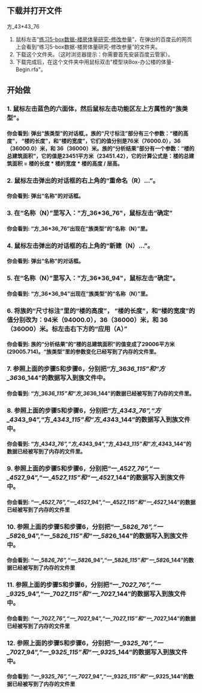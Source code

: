 ## 下载并打开文件 

方_43*43_76

1. 鼠标左击“[练习5-box数据-楼房体量研究-修改参量](http://pan.baidu.com/s/1o6YLY9G)”，在弹出的百度云的网页上会看到“练习5-box数据-楼房体量研究-修改参量”的文件夹。
2. 下载这个文件夹。（这时浏览器提示：你需要首先安装百度云管家）。
3. 下载完成后，在这个文件夹中用鼠标双击"模型块Box-办公楼的体量-Begin.rfa"。

## 开始做 

### 1. 鼠标左击蓝色的六面体，然后鼠标左击功能区左上方属性的"族类型"。

#### 你会看到: 弹出“族类型”的对话框,。族的“尺寸标注”部分有三个参数：“楼的高度”， “楼的长度”，和“楼的宽度”，它们的值分别是76米（76000.0），36（36000.0）米，和 36（36000）米。族的“分析结果”部分有一个参数：“楼的总建筑面积”，它的值是23451平方米（23451.42），它的计算公式是：楼的总建筑面积 = 楼的长度 * 楼的宽度 * 楼的高度 / 层高。

### 2. 鼠标左击弹出的对话框的右上角的“重命名（R）...”。

#### 你会看到: 弹出“名称”的对话框。

### 3. 在“名称（N）”里写入："方_36*36_76"，鼠标左击“确定”

#### 你会看到: “方_36*36_76”出现在“族类型”的“名称（N）”里。

### 4. 鼠标左击弹出的对话框的右上角的“新建（N）...”。


#### 你会看到: 弹出“名称”的对话框。


### 5. 在“名称（N）”里写入："方_36*36_94"，鼠标左击“确定”。

#### 你会看到: “方_36*36_94”出现在“族类型”的“名称（N）”里。

### 6. 将族的“尺寸标注”里的“楼的高度”， “楼的长度”，和“楼的宽度”的值分别改为：94米（94000.0），36（36000）米，和 36（36000）米。标左击右下方的“应用（A）”

#### 你会看到: 族的“分析结果”的“楼的总建筑面积”的值变成了29006平方米(29005.714)。“族类型”里的参数变化已经写到了内存的文件里。

### 7. 参照上面的步骤5和步骤6，分别把“方_36*36_115”和“方_36*36_144”的数据写入到族文件中。

#### 你会看到: “方_36*36_115”和“方_36*36_144”的数据已经被写到了内存的文件里。

### 8. 参照上面的步骤5和步骤6，分别把“方_43*43_76”,“方_43*43_94”,“方_43*43_115”和“方_43*43_144”的数据写入到族文件中。

#### 你会看到: “方_43*43_76”,“方_43*43_94”,“方_43*43_115”和“方_43*43_144”的数据已经被写到了内存的文件里。

### 9. 参照上面的步骤5和步骤6，分别把“一_45*27_76”,“一_45*27_94”,“一_45*27_115”和“一_45*27_144”的数据写入到族文件中。

#### 你会看到: “一_45*27_76”,“一_45*27_94”,“一_45*27_115”和“一_45*27_144”的数据已经被写到了内存的文件里

### 10. 参照上面的步骤5和步骤6，分别把“一_58*26_76”,“一_58*26_94”,“一_58*26_115”和“一_58*26_144”的数据写入到族文件中。

#### 你会看到: “一_58*26_76”,“一_58*26_94”,“一_58*26_115”和“一_58*26_144”的数据已经被写到了内存的文件里

### 11. 参照上面的步骤5和步骤6，分别把“一_70*27_76”,“一_93*25_94”,“一_70*27_115”和“一_70*27_144”的数据写入到族文件中。

#### 你会看到: “一_70*27_76”,“一_70*27_94”,“一_70*27_115”和“一_70*27_144”的数据已经被写到了内存的文件里

### 12. 参照上面的步骤5和步骤6，分别把“一_93*25_76”,“一_70*27_94”,“一_93*25_115”和“一_93*25_144”的数据写入到族文件中。

#### 你会看到: “一_93*25_76”,“一_70*27_94”,“一_93*25_115”和“一_93*25_144”的数据已经被写到了内存的文件里
